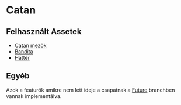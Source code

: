 # Catan

## Felhasznált Assetek
- [Catan mezők](https://opengameart.org/content/settlers-kit)
- [Bandita](https://pixabay.com/illustrations/mafia-gangsters-people-silhouette-3153020/)
- [Háttér](https://pixabay.com/photos/seascape-ocean-waves-ocean-sea-4788749/)

## Egyéb
Azok a featurök amikre nem lett ideje a csapatnak a [Future](https://szofttech.inf.elte.hu/szt-ab-2022/group-08/hellofriend/-/tree/Future) branchben vannak implementálva.


